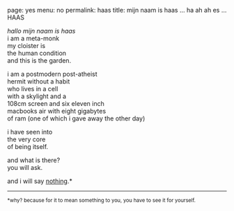 page: yes
menu: no
permalink: haas
title: mijn naam is haas ... ha ah ah es ... HAAS

*hallo mijn naam is haas*  
i am a meta-monk   
my cloister is   
the human condition  
and this is the garden.

i am a postmodern post-atheist   
hermit without a habit   
who lives in a cell   
with a skylight and a   
108cm screen and six eleven inch   
macbooks air with eight gigabytes    
of ram (one of which i gave away the other day)

i have seen into   
the very core   
of being itself.

and what is there?   
you will ask.

and i will say [nothing](beckett-nothing).*

------

<small>*why? because for it to mean something to you, you have to see it for yourself.</small>